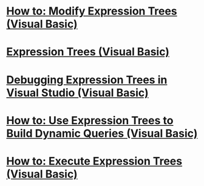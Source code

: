# [How to: Modify Expression Trees (Visual Basic)](how-to-modify-expression-trees.md)
# [Expression Trees (Visual Basic)](index.md)
# [Debugging Expression Trees in Visual Studio (Visual Basic)](debugging-expression-trees-in-visual-studio.md)
# [How to: Use Expression Trees to Build Dynamic Queries (Visual Basic)](how-to-use-expression-trees-to-build-dynamic-queries.md)
# [How to: Execute Expression Trees (Visual Basic)](how-to-execute-expression-trees.md)
